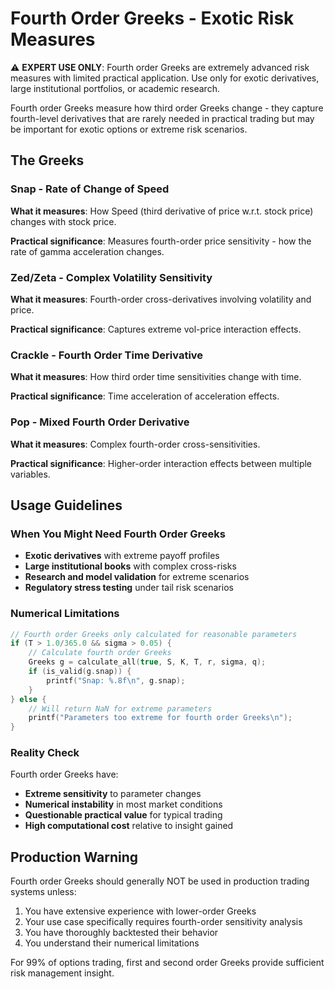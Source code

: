 # Fourth Order Greeks - Exotic Risk Measures

⚠️ **EXPERT USE ONLY**: Fourth order Greeks are extremely advanced risk measures with limited practical application. Use only for exotic derivatives, large institutional portfolios, or academic research.

Fourth order Greeks measure how third order Greeks change - they capture fourth-level derivatives that are rarely needed in practical trading but may be important for exotic options or extreme risk scenarios.

## The Greeks

### Snap - Rate of Change of Speed
**What it measures**: How Speed (third derivative of price w.r.t. stock price) changes with stock price.

**Practical significance**: Measures fourth-order price sensitivity - how the rate of gamma acceleration changes.

### Zed/Zeta - Complex Volatility Sensitivity  
**What it measures**: Fourth-order cross-derivatives involving volatility and price.

**Practical significance**: Captures extreme vol-price interaction effects.

### Crackle - Fourth Order Time Derivative
**What it measures**: How third order time sensitivities change with time.

**Practical significance**: Time acceleration of acceleration effects.

### Pop - Mixed Fourth Order Derivative
**What it measures**: Complex fourth-order cross-sensitivities.

**Practical significance**: Higher-order interaction effects between multiple variables.

## Usage Guidelines

### When You Might Need Fourth Order Greeks
- **Exotic derivatives** with extreme payoff profiles
- **Large institutional books** with complex cross-risks  
- **Research and model validation** for extreme scenarios
- **Regulatory stress testing** under tail risk scenarios

### Numerical Limitations
```cpp
// Fourth order Greeks only calculated for reasonable parameters
if (T > 1.0/365.0 && sigma > 0.05) {
    // Calculate fourth order Greeks
    Greeks g = calculate_all(true, S, K, T, r, sigma, q);
    if (is_valid(g.snap)) {
        printf("Snap: %.8f\n", g.snap);
    }
} else {
    // Will return NaN for extreme parameters
    printf("Parameters too extreme for fourth order Greeks\n");
}
```

### Reality Check
Fourth order Greeks have:
- **Extreme sensitivity** to parameter changes
- **Numerical instability** in most market conditions  
- **Questionable practical value** for typical trading
- **High computational cost** relative to insight gained

## Production Warning

Fourth order Greeks should generally NOT be used in production trading systems unless:
1. You have extensive experience with lower-order Greeks
2. Your use case specifically requires fourth-order sensitivity analysis
3. You have thoroughly backtested their behavior
4. You understand their numerical limitations

For 99% of options trading, first and second order Greeks provide sufficient risk management insight.